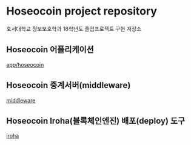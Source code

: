 # Hoseocoin project repository
호서대학교 정보보호학과 18학년도 졸업프로젝트 구현 저장소

## Hoseocoin 어플리케이션
[app/hoseocoin](https://github.com/5HARK/hoseocoin/edit/master/app/hoseocoin)

## Hoseocoin 중계서버(middleware)
[middleware](https://github.com/5HARK/hoseocoin/edit/master/middleware)

## Hoseocoin Iroha(블록체인엔진) 배포(deploy) 도구
[iroha](https://github.com/5HARK/hoseocoin/edit/master/iroha)
